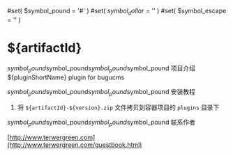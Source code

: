 #set( $symbol_pound = '#' )
#set( $symbol_dollar = '$' )
#set( $symbol_escape = '\' )
# ${artifactId}

$symbol_pound$symbol_pound$symbol_pound$symbol_pound 项目介绍
${pluginShortName} plugin for bugucms

$symbol_pound$symbol_pound$symbol_pound$symbol_pound 安装教程

1. 将 ``${artifactId}-${version}.zip`` 文件拷贝到容器项目的 ``plugins`` 目录下

$symbol_pound$symbol_pound$symbol_pound$symbol_pound 联系作者

[http://www.terwergreen.com](http://www.terwergreen.com/guestbook.html)